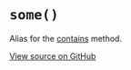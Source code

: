 # `some()`

Alias for the [contains](#contains) method.




[View source on GitHub](https://github.com/ecrmnn/collect.js/blob/master/src/methods/some.js)